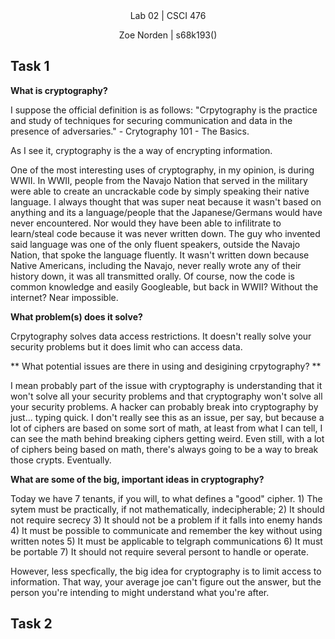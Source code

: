 
<div align="center">Lab 02 | CSCI 476
  
Zoe Norden | s68k193() 
</div>


## Task 1

**What is cryptography?**

I suppose the official definition is as follows: 
"Crpytography is the practice and study of techniques for securing communication and data in the presence of adversaries." - Crytography 101 - The Basics. 

As I see it, cryptography is the a way of encrypting information. 

One of the most interesting uses of cryptography, in my opinion, is during WWII. In WWII, people from the Navajo Nation that served in the military were able to create an uncrackable code by simply speaking their native language. I always thought that was super neat because it wasn't based on anything and its a language/people that the Japanese/Germans would have never encountered. Nor would they have been able to infilitrate to learn/steal code because it was never written down. The guy who invented said language was one of the only fluent speakers, outside the Navajo Nation, that spoke the language fluently. It wasn't written down because Native Americans, including the Navajo, never really wrote any of their history down, it was all transmitted orally. Of course, now the code is common knowledge and easily Googleable, but back in WWII? Without the internet? Near impossible. 

**What problem(s) does it solve?**

Crpytography solves data access restrictions. It doesn't really solve your security problems but it does limit who can access data. 

** What potential issues are there in using and desigining crpytography? **

I mean probably part of the issue with cryptography is understanding that it won't solve all your security problems and that cryptography won't solve all your security problems. A hacker can probably break into cryptography by just... typing quick. I don't really see this as an issue, per say, but because a lot of ciphers are based on some sort of math, at least from what I can tell, I can see the math behind breaking ciphers getting weird. Even still, with a lot of ciphers being based on math, there's always going to be a way to break those crypts. Eventually. 


**What are some of the big, important ideas in cryptography?**

Today we have 7 tenants, if you will, to what defines a "good" cipher. 
      1) The sytem must be practically, if not mathematically, indecipherable;
      2) It should not require secrecy 
      3) It should not be a problem if it falls into enemy hands
      4) It must be possible to communicate and remember the key without using written notes
      5) It must be applicable to telgraph communications
      6) It must be portable
      7) It should not require several persont to handle or operate. 

However, less specfically, the big idea for cryptography is to limit access to information. That way, your average joe can't figure out the answer, but the person you're intending to might understand what you're after. 


## Task 2

